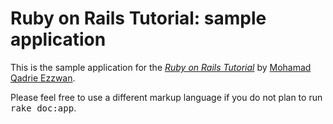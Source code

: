 # Ruby on Rails Tutorial: sample application

This is the sample application for
the [*Ruby on Rails Tutorial*](http://railstutorial.org/)
by [Mohamad Qadrie Ezzwan](http://michaelhartl.com/).

Please feel free to use a different markup language if you do not plan to run
<tt>rake doc:app</tt>.
